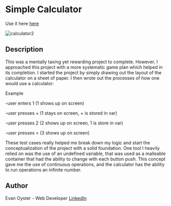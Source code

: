 # Simple Calculator

Use it here [here](https://quietoutthere.github.io/calculator/)

![calculator2](https://user-images.githubusercontent.com/108839805/204379159-b8b5ded5-b079-4e41-9759-26e9d2a11c2c.png)

## Description

This was a mentally taxing yet rewarding project to complete. However, I approached this project with a more systematic game plan which helped in its completion.  I started the project by simply drawing out the layout of the calculator on a sheet of paper. I then wrote out the processes of how one would use a calculator:

Example

-user enters 1 (1 shows up on screen)

-user presses + (1 stays on screen, + is stored in var)

-user presses 2 (2 shows up on screen, 1 is store in var)

-user presses = (3 shows up on screen)

These test cases really helped me break down my logic and start the conceptualization of the project with a solid foundation.
One tool I heavily relied on was the use of an undefined variable, that was used as a malleable container that had the ability to change with each button push. This concept gave me the use of continuous operations, and the calculator has the ability to run operations an infinite number.


## Author
Evan Oyster - Web Developer
[LinkedIn](https://www.linkedin.com/feed/)
